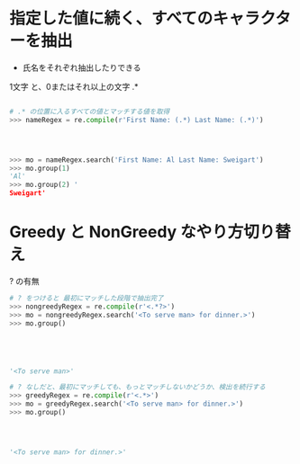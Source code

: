# 指定した値に続く、すべてのキャラクターを抽出


* 氏名をそれぞれ抽出したりできる


1文字 と、0またはそれ以上の文字
.*



```py

# .* の位置に入るすべての値とマッチする値を取得
>>> nameRegex = re.compile(r'First Name: (.*) Last Name: (.*)')




>>> mo = nameRegex.search('First Name: Al Last Name: Sweigart')
>>> mo.group(1)
'Al'
>>> mo.group(2) '
Sweigart'

```











# Greedy と NonGreedy なやり方切り替え


? の有無

```py
# ? をつけると 最初にマッチした段階で抽出完了
>>> nongreedyRegex = re.compile(r'<.*?>')
>>> mo = nongreedyRegex.search('<To serve man> for dinner.>')
>>> mo.group()





'<To serve man>'
```


```py
# ? なしだと、最初にマッチしても、もっとマッチしないかどうか、検出を続行する
>>> greedyRegex = re.compile(r'<.*>')
>>> mo = greedyRegex.search('<To serve man> for dinner.>')
>>> mo.group()




'<To serve man> for dinner.>'
```

